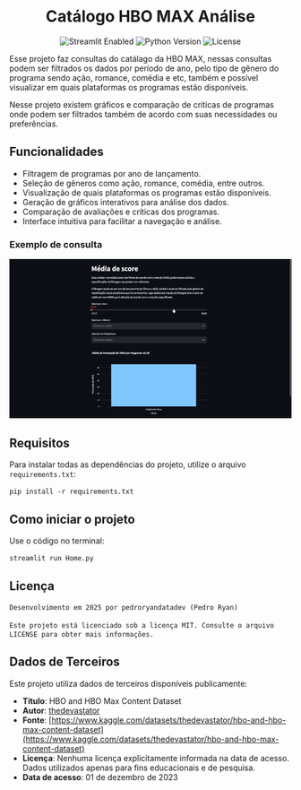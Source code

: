 <h1 align="center">Catálogo HBO MAX Análise</h1>

<p align="center">
    <img src="https://img.shields.io/badge/Streamlit-Enabled-brightgreen" alt="Streamlit Enabled">
    <img src="https://img.shields.io/badge/Python-3.8%2B-blue" alt="Python Version">
    <img src="https://img.shields.io/badge/License-MIT-yellow" alt="License">
</p>

Esse projeto faz consultas do catálago da HBO MAX, nessas consultas podem ser filtrados os dados por período de ano, pelo tipo de gênero do programa sendo ação, romance, comédia e etc, também e possível visualizar em quais plataformas os programas estão disponíveis.

Nesse projeto existem gráficos e comparação de críticas de programas onde podem ser filtrados também de acordo com suas necessidades ou preferências.

## Funcionalidades

- Filtragem de programas por ano de lançamento.
- Seleção de gêneros como ação, romance, comédia, entre outros.
- Visualização de quais plataformas os programas estão disponíveis.
- Geração de gráficos interativos para análise dos dados.
- Comparação de avaliações e críticas dos programas.
- Interface intuitiva para facilitar a navegação e análise.

### Exemplo de consulta

![GIF consulta](/previews/consulta.gif)

## Requisitos 

Para instalar todas as dependências do projeto, utilize o arquivo `requirements.txt`:

```
pip install -r requirements.txt
```

## Como iniciar o projeto

Use o código no terminal:

```
streamlit run Home.py
```

## Licença

```
Desenvolvimento em 2025 por pedroryandatadev (Pedro Ryan)

Este projeto está licenciado sob a licença MIT. Consulte o arquivo LICENSE para obter mais informações.
```

## Dados de Terceiros

Este projeto utiliza dados de terceiros disponíveis publicamente:

- **Título**: HBO and HBO Max Content Dataset  
- **Autor**: [thedevastator](https://www.kaggle.com/thedevastator)  
- **Fonte**: [https://www.kaggle.com/datasets/thedevastator/hbo-and-hbo-max-content-dataset](https://www.kaggle.com/datasets/thedevastator/hbo-and-hbo-max-content-dataset)  
- **Licença**: Nenhuma licença explicitamente informada na data de acesso. Dados utilizados apenas para fins educacionais e de pesquisa.  
- **Data de acesso**: 01 de dezembro de 2023